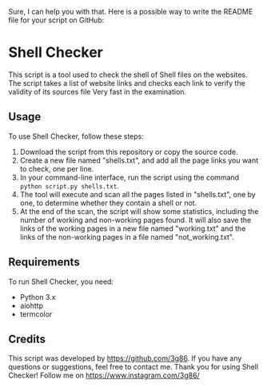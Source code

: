 Sure, I can help you with that. Here is a possible way to write the README file for your script on GitHub:

# Shell Checker

This script is a tool used to check the shell of Shell files on the websites. The script takes a list of website links and checks each link to verify the validity of its sources file Very fast in the examination.

## Usage

To use Shell Checker, follow these steps:

1. Download the script from this repository or copy the source code.
2. Create a new file named "shells.txt", and add all the page links you want to check, one per line.
3. In your command-line interface, run the script using the command `python script.py shells.txt`.
4. The tool will execute and scan all the pages listed in "shells.txt", one by one, to determine whether they contain a shell or not.
5. At the end of the scan, the script will show some statistics, including the number of working and non-working pages found. It will also save the links of the working pages in a new file named "working.txt" and the links of the non-working pages in a file named "not_working.txt".

## Requirements

To run Shell Checker, you need:

- Python 3.x
- aiohttp
- termcolor

## Credits

This script was developed by https://github.com/3g86. If you have any questions or suggestions, feel free to contact me. Thank you for using Shell Checker!
Follow me on  https://www.instagram.com/3g86/


